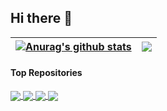 ## Hi there 👋

<!--
**Narayana-Rao/Narayana-Rao** is a ✨ _special_ ✨ repository because its `README.md` (this file) appears on your GitHub profile.

Here are some ideas to get you started:

- 🔭 I’m currently working on ...
- 🌱 I’m currently learning ...
- 👯 I’m looking to collaborate on ...
- 🤔 I’m looking for help with ...
- 💬 Ask me about ...
- 📫 How to reach me: ...
- 😄 Pronouns: ...
- ⚡ Fun fact: ...
-->

| <a href="https://github.com/Narayana-Rao"><img align="center" src="https://github-readme-stats.vercel.app/api?username=Narayana-Rao&show_icons=true&include_all_commits=true&theme=buefy&hide_border=true" alt="Anurag's github stats" /></a> | <a href="https://github.com/Narayana-Rao"><img align="center" src="https://github-readme-stats.vercel.app/api/top-langs/?username=Narayana-Rao&layout=compact&theme=buefy&hide_border=true" /></a> |
| ------------- | ------------- |

#### Top Repositories


<a href="https://github.com/Narayana-Rao/PolSAR-tools">
  <img align="center" src="https://github-readme-stats.vercel.app/api/pin/?username=Narayana-Rao&repo=PolSAR-tools&theme=buefy" />
</a>
<a href="https://github.com/Narayana-Rao/dual_pol_descriptors">
  <img align="center" src="https://github-readme-stats.vercel.app/api/pin/?username=Narayana-Rao&repo=dual_pol_descriptors&theme=buefy" />
</a>
<a href="https://github.com/Narayana-Rao/polsartools">
  <img align="center" src="https://github-readme-stats.vercel.app/api/pin/?username=Narayana-Rao&repo=polsartools&theme=buefy" />
</a>
<a href="https://github.com/Narayana-Rao/Narayana-Rao.github.io">
  <img align="center" src="https://github-readme-stats.vercel.app/api/pin/?username=Narayana-Rao&repo=Narayana-Rao.github.io&theme=buefy" />
</a>

<br />
<br />
